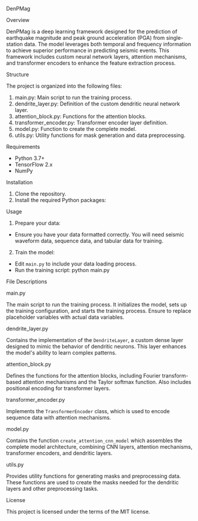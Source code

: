 DenPMag

Overview

DenPMag is a deep learning framework designed for the prediction of earthquake magnitude and peak ground acceleration (PGA) from single-station data. The model leverages both temporal and frequency information to achieve superior performance in predicting seismic events. This framework includes custom neural network layers, attention mechanisms, and transformer encoders to enhance the feature extraction process.

Structure

The project is organized into the following files:

1. main.py: Main script to run the training process.
2. dendrite_layer.py: Definition of the custom dendritic neural network layer.
3. attention_block.py: Functions for the attention blocks.
4. transformer_encoder.py: Transformer encoder layer definition.
5. model.py: Function to create the complete model.
6. utils.py: Utility functions for mask generation and data preprocessing.

Requirements

- Python 3.7+
- TensorFlow 2.x
- NumPy

Installation

1. Clone the repository.
2. Install the required Python packages:

Usage

1. Prepare your data:
  - Ensure you have your data formatted correctly. You will need seismic waveform data, sequence data, and tabular data for training.

2. Train the model:
  - Edit `main.py` to include your data loading process.
  - Run the training script:
    python main.py


File Descriptions

main.py

The main script to run the training process. It initializes the model, sets up the training configuration, and starts the training process. Ensure to replace placeholder variables with actual data variables.

dendrite_layer.py

Contains the implementation of the `DendriteLayer`, a custom dense layer designed to mimic the behavior of dendritic neurons. This layer enhances the model's ability to learn complex patterns.

attention_block.py

Defines the functions for the attention blocks, including Fourier transform-based attention mechanisms and the Taylor softmax function. Also includes positional encoding for transformer layers.

transformer_encoder.py

Implements the `TransformerEncoder` class, which is used to encode sequence data with attention mechanisms.

model.py

Contains the function `create_attention_cnn_model` which assembles the complete model architecture, combining CNN layers, attention mechanisms, transformer encoders, and dendritic layers.

utils.py

Provides utility functions for generating masks and preprocessing data. These functions are used to create the masks needed for the dendritic layers and other preprocessing tasks.


License

This project is licensed under the terms of the MIT license.


